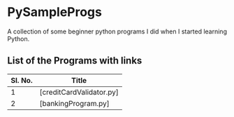 # PySampleProgs

A collection of some beginner python programs I did when I started learning Python.

## List of the Programs with links

|Sl. No.|Title|
|-|-|
|1|[creditCardValidator.py]|
|2|[bankingProgram.py]|